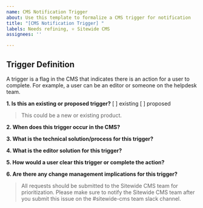 ```yaml
---
name: CMS Notification Trigger
about: Use this template to formalize a CMS trigger for notification
title: "[CMS Notification Trigger] "
labels: Needs refining, ⭐️ Sitewide CMS
assignees: ''

---
```


## Trigger Definition
A trigger is a flag in the CMS that indicates there is an action for a user to complete. For example, a user can be an editor or someone on the helpdesk team. 

**1. Is this an existing or proposed trigger?**
[ ] existing
[ ] proposed

> This could be a new or existing product.

**2. When does this trigger occur in the CMS?**

**3. What is the technical solution/process for this trigger?**
  
**4. What is the editor solution for this trigger?**

**5. How would a user clear this trigger or complete the action?**

**6. Are there any change management implications for this trigger?**

> All requests should be submitted to the Sitewide CMS team for prioritization. Please make sure to notify the Sitewide CMS team after you submit this issue on the #sitewide-cms team slack channel.
